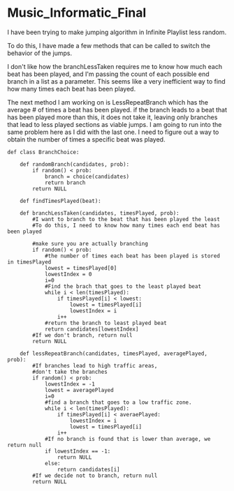 # Music_Informatic_Final

I have been trying to make jumping algorithm in Infinite Playlist less random.
  
To do this, I have made a few methods that can be called to switch the behavior of the jumps.
  
I don't like how the branchLessTaken requires me to know how much each beat has been played, and I'm passing the count of each possible end branch in a list as a parameter. This seems like a very inefficient way to find how many times each beat has been played. 
  
The next method I am working on is LessRepeatBranch which has the average # of times a beat has been played. if the branch leads to a beat that has been played more than this, it does not take it, leaving only branches that lead to less played sections as viable jumps. I am going to run into the same problem here as I did with the last one. I need to figure out a way to obtain the number of times a specific beat was played.
```
def class BranchChoice:

    def randomBranch(candidates, prob):
        if random() < prob:
            branch = choice(candidates)
            return branch
        return NULL

    def findTimesPlayed(beat):

    def branchLessTaken(candidates, timesPlayed, prob):
        #I want to branch to the beat that has been played the least
        #To do this, I need to know how many times each end beat has been played

        #make sure you are actually branching
        if random() < prob:
            #the number of times each beat has been played is stored in timesPlayed
            lowest = timesPlayed[0]
            lowestIndex = 0
            i=0
            #Find the brach that goes to the least played beat
            while i < len(timesPlayed):
                if timesPlayed[i] < lowest:
                    lowest = timesPlayed[i]
                    lowestIndex = i
                i++
            #return the branch to least played beat
            return candidates[lowestIndex]
        #If we don't branch, return null
        return NULL

    def lessRepeatBranch(candidates, timesPlayed, averagePlayed, prob):
        #If branches lead to high traffic areas,
        #don't take the branches
        if random() < prob:
            lowestIndex = -1
            lowest = averagePlayed
            i=0
            #find a branch that goes to a low traffic zone.
            while i < len(timesPlayed):
                if timesPlayed[i] < averaePlayed:
                    lowestIndex = i
                    lowest = timesPlayed[i]
                i++
            #If no branch is found that is lower than average, we return null
            if lowestIndex == -1:
                return NULL
            else:
                return candidates[i]
        #If we decide not to branch, return null
        return NULL

```
